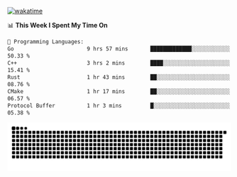 [![wakatime](https://wakatime.com/badge/user/384f91c6-4eee-411f-8f3b-1b691f58a544.svg)](https://wakatime.com/@384f91c6-4eee-411f-8f3b-1b691f58a544)

<!--START_SECTION:waka-->
📊 **This Week I Spent My Time On** 

```text
💬 Programming Languages: 
Go                       9 hrs 57 mins       █████████████░░░░░░░░░░░░   50.33 % 
C++                      3 hrs 2 mins        ████░░░░░░░░░░░░░░░░░░░░░   15.41 % 
Rust                     1 hr 43 mins        ██░░░░░░░░░░░░░░░░░░░░░░░   08.76 % 
CMake                    1 hr 17 mins        ██░░░░░░░░░░░░░░░░░░░░░░░   06.57 % 
Protocol Buffer          1 hr 3 mins         █░░░░░░░░░░░░░░░░░░░░░░░░   05.38 % 
```


<!--END_SECTION:waka-->

<picture>
  <source media="(prefers-color-scheme: dark)" srcset="https://raw.githubusercontent.com/fuwx295/fuwx295/output/github-contribution-grid-snake-dark.svg">
  <source media="(prefers-color-scheme: light)" srcset="https://raw.githubusercontent.com/fuwx295/fuwx295/output/github-contribution-grid-snake.svg">
  <img alt="github contribution grid snake animation" src="https://raw.githubusercontent.com/fuwx295/fuwx295/output/github-contribution-grid-snake.svg">
</picture>
